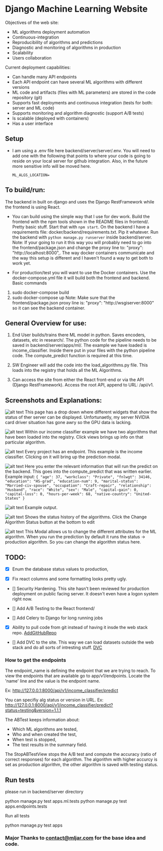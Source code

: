 # Django Machine Learning Website

Objectives of the web site:

- ML algorithms deployment automation
- Continuous-integration
- Reproducibility of algorithms and predictions
- Diagnostic and monitoring of algorithms in production
- Scalability
- Users collaboration

Current deployment capabilities:
- Can handle many API endpoints
- Each API endpoint can have several ML algorithms with different versions
- ML code and artifacts (files with ML parameters) are stored in the code repository (git)
- Supports fast deployments and continuous integration (tests for both: server and ML code)
- Supports monitoring and algorithm diagnostic (support A/B tests)
- Is scalable (deployed with containers)
- Has a user interface

## Setup 

- I am using a .env file here backend/server/server/.env. You will need to add one with the following that points to where your code is going to reside on your local server for github integration. Also, in the future more sensitive info will be moved here.
  ```
  ML_ALGS_LOCATION=
  ```

  
## To build/run:

The backend in built on django and uses the Django RestFramework while the frontend is using React. 
  
- You can build using the simple way that I use for dev work. Build the frontend with the npm tools shown in the README files in frontend/. Pretty basic stuff. Start that with `npm start`. On the backend I have a requirements file: docker/backend/requirements.txt. Pip it whatever. Run the backend with `python manage.py runserver` inside backend/server. Note: If your going to run it this way you will probably need to go into the frontend/package.json and change the proxy line to: "proxy": "http://localhost:8000",. The way docker containers communicate and the way this setup is different and I haven't found a way to get both to work yet.

- For production/test you will want to use the Docker containers. Use the docker-compose.yml file it will build both the frontend and backend. Basic commands
1. sudo docker-compose build
2. sudo docker-compose up
Note: Make sure that the frontend/package.json proxy line is: "proxy": "http://wsgiserver:8000" so it can see the backend container.


## General Overview for use:

1. End User builds/trains there ML model in python. Saves encoders, datasets, etc in research/. The python code for the pipeline needs to be saved 
in backend/server/apps/ml/<projectname>. The example we have loaded is income_classifier. Inside there put in your files with the python pipeline code. The compute_predict function is required at this time.

2. SW Engineer will add the code into the load_algorithms.py file. This loads into the registry that holds all the ML Algorithms.

3. Can access the site from either the React front-end or via the API (Django RestFramework). Access the root API, append to URL: /api/v1. 

## Screenshots and Explanations:

![alt text](docs/ML_server_widgets.png)
This page has a drop down where different widgets that show the status of ther server can be displayed. Unfortunaetly, my server NVIDIA card driver situation has gone awry so the GPU data is lacking. 


![alt text](docs/ML_MLAlgorithms.png)
Within our income classifier example we have two algorithms that have been loaded into the registry. Click views brings up info on that particular algorithm.


![alt text](docs/ML_Endpoints.png)
Every project has an endpoint. This example is the income classifier. Clicking on it will bring up the prediction modal.


![alt text](docs/ML_predict.png)
Here you enter the relevant information that will run the predict on the backend. This goes into the compute_predict that was written earlier.
Example input:
`
{
    "age": 37,
    "workclass": "Private",
    "fnlwgt": 34146,
    "education": "HS-grad",
    "education-num": 9,
    "marital-status": "Married-civ-spouse",
    "occupation": "Craft-repair",
    "relationship": "Husband",
    "race": "White",
    "sex": "Male",
    "capital-gain": 0,
    "capital-loss": 0,
    "hours-per-week": 68,
    "native-country": "United-States"
}
`

![alt text](docs/ML_predict_results.png)
Example output.


![alt text](docs/ML_AlgStatus.png)
Shows the status history of the algorithms. Click the Change Algorithm Status button at the bottom to edit


![alt text](docs/ML_change_alg_status.png)
This Modal allows us to change the different attributes for the ML algorithm. When you run the prediction by default it runs the status -> production algorithm. So you can change the algorithm status here.

## TODO:

- [x] Enum the database status values to production, 

- [x] Fix react columns and some formatting looks pretty ugly.

- [] Security Hardening. This site hasn't been reviewed for production deployment on public facing server. It doesn't even have a logon system right now.

- [] Add A/B Testing to the React frontend/

- [] Add Celery to Django for long running jobs

- [x] Ability to pull code from git instead of having it insde the web stack repo. [AddGitHubRepo](READMEGit.md)

- [] Add DVC to the site. This way we can load datasets outside the web stack and do all sorts of intresting stuff. [DVC](https://dvc.org/)





### How to get the endpoints
The endpoint_name is defining the endpoint that we are trying to reach. To view the endpoints that are available go to
app/v1/endpoints. Locate the 'name' line and the value is the endpoint name.

Ex:
http://127.0.0.1:8000/api/v1/income_classifier/predict

You can specifiy alg status or version in URL.
Ex:
http://127.0.0.1:8000/api/v1/income_classifier/predict?status=testing&version=1.1.1



The ABTest keeps information about:

- Which ML algorithms are tested,
- Who and when created the test,
- When test is stopped,
- The test results in the summary field.


The StopABTestView stops the A/B test and compute the accuracy (ratio of correct responses) for each algorithm. The algorithm with higher accurcy is set as production algorithm, the other algorithm is saved with testing status.





## Run tests

please run in backend/server directory

python manage.py test apps.ml.tests
python manage.py test apps.endpoints.tests

Run all tests

python manage.py test apps



### Major Thanks to contact@mljar.com for the base idea and code.
